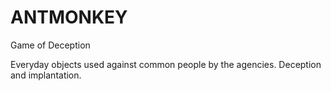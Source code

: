 # ANTMONKEY
Game of Deception

Everyday objects used against common people by the agencies. Deception and implantation.
